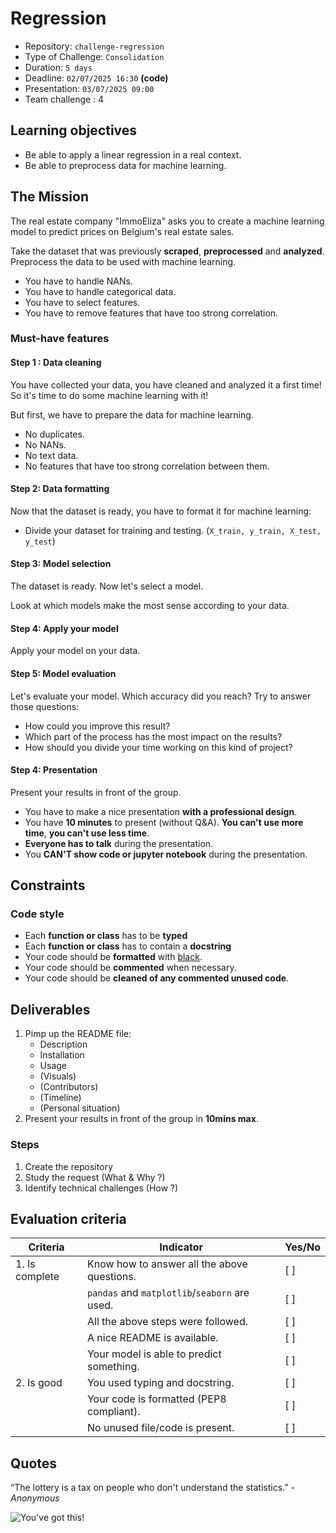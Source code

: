 # Regression

- Repository: `challenge-regression`
- Type of Challenge: `Consolidation`
- Duration: `5 days`
- Deadline: `02/07/2025 16:30` **(code)**
- Presentation: `03/07/2025 09:00`
- Team challenge : 4

## Learning objectives

- Be able to apply a linear regression in a real context.
- Be able to preprocess data for machine learning.

## The Mission

The real estate company "ImmoEliza" asks you to create a machine learning model to predict prices on Belgium's real estate sales.

Take the dataset that was previously **scraped**, **preprocessed** and **analyzed**.
Preprocess the data to be used with machine learning.

- You have to handle NANs.
- You have to handle categorical data.
- You have to select features.
- You have to remove features that have too strong correlation.

### Must-have features

#### Step 1 : Data cleaning

You have collected your data, you have cleaned and analyzed it a first time!
So it's time to do some machine learning with it!

But first, we have to prepare the data for machine learning.

- No duplicates.
- No NANs.
- No text data.
- No features that have too strong correlation between them.

#### Step 2: Data formatting

Now that the dataset is ready, you have to format it for machine learning:

- Divide your dataset for training and testing. (`X_train, y_train, X_test, y_test`)

#### Step 3: Model selection

The dataset is ready. Now let's select a model.

Look at which models make the most sense according to your data.

#### Step 4: Apply your model

Apply your model on your data.

#### Step 5: Model evaluation

Let's evaluate your model. Which accuracy did you reach?
Try to answer those questions:

- How could you improve this result?
- Which part of the process has the most impact on the results?
- How should you divide your time working on this kind of project?

#### Step 4: Presentation

Present your results in front of the group.

- You have to make a nice presentation **with a professional design**.
- You have **10 minutes** to present (without Q&A). **You can't use more time**, **you can't use less time**.
- **Everyone has to talk** during the presentation.
- You **CAN'T show code or jupyter notebook** during the presentation.

## Constraints

### Code style

- Each **function or class** has to be **typed**
- Each **function or class** has to contain a **docstring**
- Your code should be **formatted** with [black](https://pypi.org/project/black/).
- Your code should be **commented** when necessary.
- Your code should be **cleaned of any commented unused code**.

## Deliverables

1. Pimp up the README file:
   - Description
   - Installation
   - Usage
   - (Visuals)
   - (Contributors)
   - (Timeline)
   - (Personal situation)
2. Present your results in front of the group in **10mins max**.

### Steps

1. Create the repository
2. Study the request (What & Why ?)
3. Identify technical challenges (How ?)

## Evaluation criteria

| Criteria       | Indicator                                     | Yes/No |
| -------------- | --------------------------------------------- | ------ |
| 1. Is complete | Know how to answer all the above questions.   | [ ]    |
|                | `pandas` and `matplotlib`/`seaborn` are used. | [ ]    |
|                | All the above steps were followed.            | [ ]    |
|                | A nice README is available.                   | [ ]    |
|                | Your model is able to predict something.      | [ ]    |
| 2. Is good     | You used typing and docstring.                | [ ]    |
|                | Your code is formatted (PEP8 compliant).      | [ ]    |
|                | No unused file/code is present.               | [ ]    |

## Quotes

“The lottery is a tax on people who don't understand the statistics.”
_- Anonymous_

![You've got this!](https://media.giphy.com/media/5wWf7GMbT1ZUGTDdTqM/giphy.gif)
